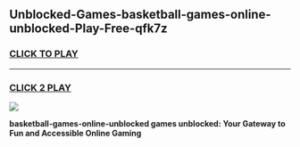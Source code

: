 
## Unblocked-Games-basketball-games-online-unblocked-Play-Free-qfk7z
<h3>
<a href="https://premium76.site?title=basketball-games-online-unblocked&ref=09A">CLICK TO PLAY</a></h3>
<hr>

<h3>
<a href="https://premium76.site?title=basketball-games-online-unblocked&ref=09A">CLICK 2 PLAY</a>
  
</h3>

<a href="https://premium76.site?title=basketball-games-online-unblocked&ref=09A"><img src="https://clearcache.store/games.png"></a>


**basketball-games-online-unblocked games unblocked: Your Gateway to Fun and Accessible Online Gaming**
